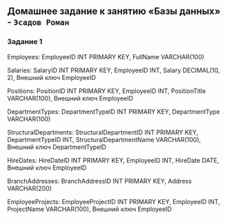 Домашнее задание к занятию «Базы данных» - `Эсадов Роман`
---
### Задание 1
Employees:
    EmployeeID INT PRIMARY KEY,
    FullName VARCHAR(100)

Salaries:
    SalaryID INT PRIMARY KEY,
    EmployeeID INT,
    Salary DECIMAL(10, 2),
    Внешний ключ EmployeeID

Positions:
    PositionID INT PRIMARY KEY,
    EmployeeID INT,
    PositionTitle VARCHAR(100),
    Внешний ключ EmployeeID

DepartmentTypes:
    DepartmentTypeID INT PRIMARY KEY,
    DepartmentType VARCHAR(100)


StructuralDepartments:
    StructuralDepartmentID INT PRIMARY KEY,
    DepartmentTypeID INT,
    StructuralDepartmentName VARCHAR(100),
    Внешний ключ DepartmentTypeID

HireDates:
    HireDateID INT PRIMARY KEY,
    EmployeeID INT,
    HireDate DATE,
    Внешний ключ EmployeeID

BranchAddresses:
    BranchAddressID INT PRIMARY KEY,
    Address VARCHAR(200)

EmployeeProjects:
    EmployeeProjectID INT PRIMARY KEY,
    EmployeeID INT,
    ProjectName VARCHAR(100),
    Внешний ключ EmployeeID
